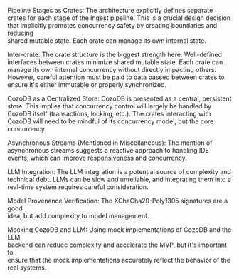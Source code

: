 Pipeline Stages as Crates: The architecture explicitly defines separate crates
   for each stage of the ingest pipeline. This is a crucial design decision that 
   implicitly promotes concurrency safety by creating boundaries and reducing    
   shared mutable state. Each crate can manage its own internal state.

Inter-crate: The crate structure is the biggest strength here.  Well-defined  
   interfaces between crates minimize shared mutable state.  Each crate can      
   manage its own internal concurrency without directly impacting others.        
   However, careful attention must be paid to data passed between crates to      
   ensure it's either immutable or properly synchronized. 

CozoDB as a Centralized Store: CozoDB is presented as a central, persistent   
   store. This implies that concurrency control will largely be handled by CozoDB
   itself (transactions, locking, etc.). The crates interacting with CozoDB will 
   need to be mindful of its concurrency model, but the core concurrency 

Asynchronous Streams (Mentioned in Miscellaneous): The mention of asynchronous
   streams suggests a reactive approach to handling IDE events, which can improve
   responsiveness and concurrency.

LLM Integration: The LLM integration is a potential source of complexity and  
   technical debt.  LLMs can be slow and unreliable, and integrating them into a 
   real-time system requires careful consideration.

Model Provenance Verification: The XChaCha20-Poly1305 signatures are a good   
   idea, but add complexity to model management.

Mocking CozoDB and LLM:  Using mock implementations of CozoDB and the LLM     
   backend can reduce complexity and accelerate the MVP, but it's important to   
   ensure that the mock implementations accurately reflect the behavior of the   
   real systems.
